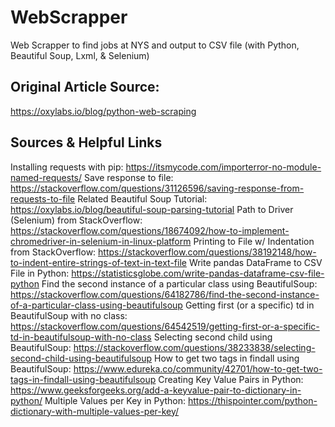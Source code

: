 # WebScrapper
Web Scrapper to find jobs at NYS and output to CSV file
(with Python, Beautiful Soup, Lxml, & Selenium)


## Original Article Source:
https://oxylabs.io/blog/python-web-scraping


## Sources & Helpful Links
Installing requests with pip: https://itsmycode.com/importerror-no-module-named-requests/
Save response to file: https://stackoverflow.com/questions/31126596/saving-response-from-requests-to-file
Related Beautiful Soup Tutorial: https://oxylabs.io/blog/beautiful-soup-parsing-tutorial
Path to Driver (Selenium) from StackOverflow: https://stackoverflow.com/questions/18674092/how-to-implement-chromedriver-in-selenium-in-linux-platform
Printing to File w/ Indentation from StackOverflow: https://stackoverflow.com/questions/38192148/how-to-indent-entire-strings-of-text-in-text-file
Write pandas DataFrame to CSV File in Python: https://statisticsglobe.com/write-pandas-dataframe-csv-file-python
Find the second instance of a particular class using BeautifulSoup: https://stackoverflow.com/questions/64182786/find-the-second-instance-of-a-particular-class-using-beautifulsoup
Getting first (or a specific) td in BeautifulSoup with no class: https://stackoverflow.com/questions/64542519/getting-first-or-a-specific-td-in-beautifulsoup-with-no-class
Selecting second child using BeautifulSoup: https://stackoverflow.com/questions/38233838/selecting-second-child-using-beautifulsoup
How to get two tags in findall using BeautifulSoup: https://www.edureka.co/community/42701/how-to-get-two-tags-in-findall-using-beautifulsoup
Creating Key Value Pairs in Python: https://www.geeksforgeeks.org/add-a-keyvalue-pair-to-dictionary-in-python/
Multiple Values per Key in Python: https://thispointer.com/python-dictionary-with-multiple-values-per-key/